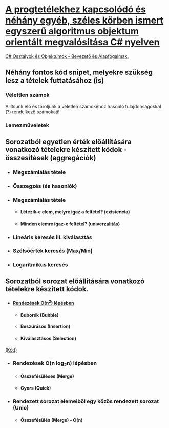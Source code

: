 # [A progtetélekhez kapcsolódó és néhány egyéb, széles körben ismert egyszerű algoritmus objektum orientált megvalósítása C# nyelven](https://github.com/edutainer/progtetelek/wiki/Programoz%C3%A1si-t%C3%A9telek-programk%C3%B3djai)

  [C# Osztályok és Objektumok - Bevezető és Alapfogalmak.](https://github.com/edutainer/progtetelek/wiki)
## Néhány fontos kód snipet, melyekre szükség lesz a tételek futtatásához (is) 
### Vélettlen számok
Állítsunk elő és tároljunk a véletlen számokéhoz hasonló tulajdonságokkal (?) rendelkező számokatí!
### Lemezműveletek
## Sorozatból egyetlen érték előállítására vonatkozó tételekre készített kódok - összesítések (aggregációk)
- ### Megszámlálás tétele
- ### Összegzés (és hasonlók) 
- ### Megszámlálás tétele
  * #### Létezik-e elem, melyre igaz a feltétel? (existencia)
  * #### Minden elemre igaz-e feltétel? (univerzalitás) 
- ### Lineáris keresés ill. kiválasztás
- ### Szélsőérték keresés (Max/Min)
- ### Logaritmikus keresés
## Sorozatból sorozat előállítására vonatkozó tételekre készített kódok.
- #### [Rendezések O(n<sup>2</sup>) lépésben](https://github.com/edutainer/progtetelek/wiki/Rendez%C5%91-algoritmusok)
  * #### Buborék (Bubble)
  * #### Beszúrásos (Insertion)
  * #### Kiválasztásos (Selection)
[(Kód)](https://github.com/edutainer/progtetelek/blob/master/conseq/Sequence_Sum_Cnt_Dec_Ker_Kiv_Extr_Sort.cs)
- ### Rendezések O(n log<sub>2</sub>n) lépésben
  * #### Összefésüléses (Merge)
  * #### Gyors (Quick)
- ### Rendezett sorozat elemeiből egy közös rendezett sorozat (Unio)
  * #### Összefésülés (Merge) - O(n)



